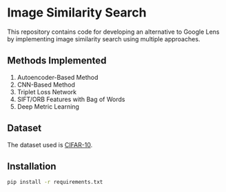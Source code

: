 # Image Similarity Search  
  
This repository contains code for developing an alternative to Google Lens by implementing image similarity search using multiple approaches.  
  
## Methods Implemented  
  
1. Autoencoder-Based Method  
2. CNN-Based Method  
3. Triplet Loss Network  
4. SIFT/ORB Features with Bag of Words  
5. Deep Metric Learning  
  
## Dataset  
  
The dataset used is [CIFAR-10](https://www.cs.toronto.edu/~kriz/cifar.html).  
  
## Installation  
  
```bash  
pip install -r requirements.txt  